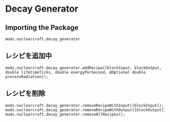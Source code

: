 # Decay Generator

## Importing the Package
`mods.nuclearcraft.decay_generator`

## レシピを追加中
```zenscript
mods.nuclearcraft.decay_generator.addRecipe([blockInput, blockOutput, double lifetimeTicks, double energyPerSecond, @Optional double processRadiation]);
```

## レシピを削除
```zenscript
mods.nuclearcraft.decay_generator.removeRecipeWithInput([blockInput]);
mods.nuclearcraft.decay_generator.removeRecipeWithOutput([blockOutput]);
mods.nuclearcraft.decay_generator.removeAllRecipes();
```
